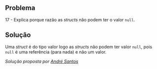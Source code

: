 ## Problema 

17 - Explica porque razão as _structs_ não podem ter o valor `null`.

## Solução

Uma _struct_ é do tipo valor logo as _structs_ não podem ter valor `null`, pois
`null` é uma referência (para nada) e não um valor.

*Solução proposta por [André Santos](https://github.com/Snigy24)*

